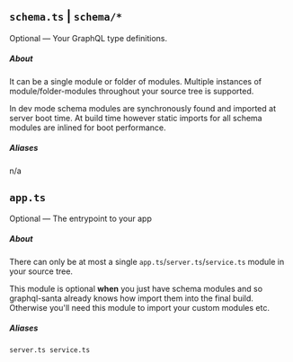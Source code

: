 ## `schema.ts` | `schema/*`

Optional –– Your GraphQL type definitions.

##### About

It can be a single module or folder of modules. Multiple instances of module/folder-modules throughout your source tree is supported.

In dev mode schema modules are synchronously found and imported at server boot time. At build time however static imports for all schema modules are inlined for boot performance.

##### Aliases

n/a

## `app.ts`

Optional –– The entrypoint to your app

##### About

There can only be at most a single `app.ts`/`server.ts`/`service.ts` module in your source tree.

This module is optional **when** you just have schema modules and so graphql-santa already knows how import them into the final build. Otherwise you'll need this module to import your custom modules etc.

##### Aliases

```
server.ts service.ts
```
